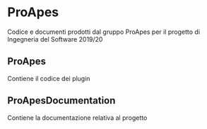 # ProApes
Codice e documenti prodotti dal gruppo ProApes per il progetto di Ingegneria del Software 2019/20

## ProApes
Contiene il codice dei plugin

## ProApesDocumentation
Contiene la documentazione relativa al progetto
